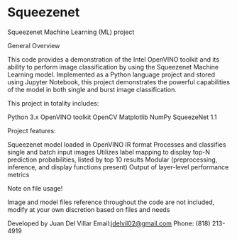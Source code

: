 # Squeezenet
Squeezenet Machine Learning (ML) project

General Overview

This code provides a demonstration of the Intel OpenVINO toolkit and its ability to perform image classification by using the Squeezenet Machine Learning model. Implemented as a Python language project and stored using Jupyter Notebook, this project demonstrates the powerful capabilities of the model in both single and burst image classification. 


This project in totality includes:

Python 3.x
OpenVINO toolkit
OpenCV
Matplotlib
NumPy
SqueezeNet 1.1

Project features:

Squeezenet model loaded in OpenVINO IR format
Processes and classifies single and batch input images
Utilizes label mapping to display top-N prediction probabilities, listed by top 10 results
Modular (preprocessing, inference, and display functions present)
Output of layer-level performance metrics

Note on file usage!

Image and model files reference throughout the code are not included, modify at your own discretion based on files and needs

Developed by Juan Del Villar
Email:jdelvil02@gmail.com
Phone: (818) 213-4919
